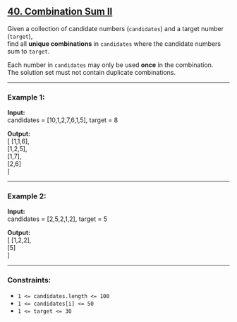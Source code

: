 ## [40. Combination Sum II](https://leetcode.com/problems/combination-sum-ii/)

Given a collection of candidate numbers (`candidates`) and a target number (`target`),  
find all **unique combinations** in `candidates` where the candidate numbers sum to `target`.

Each number in `candidates` may only be used **once** in the combination.  
The solution set must not contain duplicate combinations.

---

### Example 1:
**Input:**  
candidates = [10,1,2,7,6,1,5], target = 8  

**Output:**  
[
  [1,1,6],  
  [1,2,5],  
  [1,7],  
  [2,6]  
]

---

### Example 2:
**Input:**  
candidates = [2,5,2,1,2], target = 5  

**Output:**  
[
  [1,2,2],  
  [5]  
]

---

### Constraints:
- `1 <= candidates.length <= 100`  
- `1 <= candidates[i] <= 50`  
- `1 <= target <= 30`  
